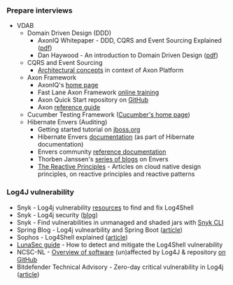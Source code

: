  ### Prepare interviews

* VDAB
    * Domain Driven Design (DDD)
        * AxonIQ Whitepaper - DDD, CQRS and Event Sourcing Explained ([pdf](uploads/ede5822c9375bdca7c3ae408eba6c96c/whitepaper_DDD__CQRS_and_Event_Sourcing_Explained.pdf))
        * Dan Haywood - An introduction to Domain Driven Design ([pdf](https://www.mathcs.emory.edu/~cengiz/cs540-485-soft-eng-fa14/resources/domain-driven-design.pdf))
    * CQRS and Event Sourcing
      * [Architectural concepts](https://axoniq.io/resources/architectural-concepts) in context of Axon Platform
    * Axon Framework
      * AxonIQ's [home page](https://axoniq.io/)
      * Fast Lane Axon Framework [online training](https://lp.axoniq.io/fast-lane-axon-framework-online-training)
      * Axon Quick Start repository on [GitHub](https://github.com/AxonIQ/axon-quick-start)
      * Axon [reference guide](https://docs.axoniq.io/reference-guide/)
    * Cucumber Testing Framework ([Cucumber's home page](https://cucumber.io/))
    * Hibernate Envers (Auditing)
      * Getting started tutorial on [jboss.org](https://docs.jboss.org/hibernate/orm/current/quickstart/html_single/#tutorial_envers)
      * Hibernate Envers [documentation](https://docs.jboss.org/hibernate/orm/current/userguide/html_single/Hibernate_User_Guide.html#envers) (as part of Hibernate documentation)
      * Envers community [reference documentation](https://docs.jboss.org/envers/docs/)
      * Thorben Janssen's [series of blogs](https://thorben-janssen.com/category/hibernate/hibernate-envers/) on Envers
      * [The Reactive Principles](https://principles.reactive.foundation/) - Articles on cloud native design principles, on reactive principles and reactive patterns

### Log4J vulnerability

* Snyk - Log4j vulnerability [resources](https://snyk.io/log4j-vulnerability-resources/) to find and fix Log4Shell
* Snyk - Log4j security ([blog](https://snyk.io/blog/new-log4j-2-17-1-fixes-cve-2021-44832-remote-code-execution-but-its-not-as-bad-as-it-sounds/))
* Snyk - Find vulnerabilities in unmanaged and shaded jars with [Snyk CLI](https://snyk.io/blog/new-snyk-cli-command-finds-log4shell-in-unmanaged-undeclared-java-code/)
* Spring Blog - Log4j vulnearbility and Spring Boot ([article](https://spring.io/blog/2021/12/10/log4j2-vulnerability-and-spring-boot))
* Sophos - Log4Shell explained ([article](https://nakedsecurity.sophos.com/2021/12/13/log4shell-explained-how-it-works-why-you-need-to-know-and-how-to-fix-it/))
* [LunaSec guide](https://www.lunasec.io/docs/blog/log4j-zero-day-mitigation-guide/#option-4-remote-live-patch-for-servers) - How to detect and mitigate the Log4Shell vulnerability
* NCSC-NL - [Overview of software](https://github.com/NCSC-NL/log4shell/blob/main/software/README.md) (un)affected by Log4J & repository [on GitHub](https://github.com/NCSC-NL/log4shell/releases)
* Bitdefender Technical Advisory - Zero-day critical vulnerability in Log4j ([article](https://businessinsights.bitdefender.com/technical-advisory-zero-day-critical-vulnerability-in-log4j2-exploited-in-the-wild))